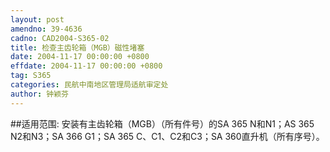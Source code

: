 ```yaml
---
layout: post
amendno: 39-4636
cadno: CAD2004-S365-02
title: 检查主齿轮箱（MGB）磁性堵塞
date: 2004-11-17 00:00:00 +0800
effdate: 2004-11-17 00:00:00 +0800
tag: S365
categories: 民航中南地区管理局适航审定处
author: 钟颖芬
---
```


##适用范围:
安装有主齿轮箱（MGB）（所有件号）的SA 365 N和N1；AS 365 N2和N3；SA 366 G1；SA 365 C、C1、C2和C3；SA 360直升机（所有序号）。

